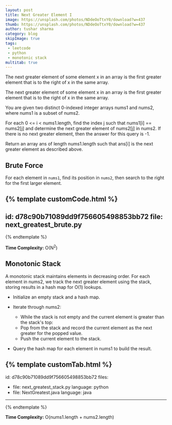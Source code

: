 ```yaml
---
layout: post
title: Next Greater Element I
image: https://unsplash.com/photos/NDdeOoTtxY0/download?w=437
thumb: https://unsplash.com/photos/NDdeOoTtxY0/download?w=437
author: tushar sharma
category: blog
skipImage: true
tags:
 - leetcode
 - python
 - monotonic stack
multitab: true
---
```


The next greater element of some element x in an array is the first greater element that is to the right of x in the same array.<!-- truncate_here -->

The next greater element of some element x in an array is the first greater element that is to the right of x in the same array.

You are given two distinct 0-indexed integer arrays nums1 and nums2, where nums1 is a subset of nums2.

For each 0 <= i < nums1.length, find the index j such that nums1[i] == nums2[j] and determine the next greater element of nums2[j] in nums2. If there is no next greater element, then the answer for this query is -1.

Return an array ans of length nums1.length such that ans[i] is the next greater element as described above.

## Brute Force

For each element in `nums1`, find its position in `nums2`, then search to the right for the first larger element.

{% template  customCode.html %}
---
id: d78c90b71089dd9f756605498853bb72
file: next_greatest_brute.py
---
{% endtemplate %}

**Time Complexity:** O(N<sup>2</sup>)

## Monotonic Stack

A monotonic stack maintains elements in decreasing order. For each element in nums2, we track the next greater element using the stack, storing results in a hash map for O(1) lookups.


* Initialize an empty stack and a hash map.

* Iterate through nums2:
  - While the stack is not empty and the current element is greater than the stack's top:
  - Pop from the stack and record the current element as the next greater for the popped value.
  - Push the current element to the stack.

* Query the hash map for each element in nums1 to build the result.

{% template  customTab.html %}
---
id: d78c90b71089dd9f756605498853bb72
files:
  - file: next_greatest_stack.py
    language: python
  - file: NextGreatest.java
    language: java
---
{% endtemplate %}



**Time Complexity:** O(nums1.length + nums2.length)